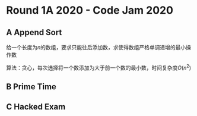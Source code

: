 # Round 1A 2020 - Code Jam 2020

## A Append Sort

给一个长度为$n$的数组，要求只能往后添加数，求使得数组严格单调递增的最小操作数

算法：贪心，每次选择将一个数添加为大于前一个数的最小数，时间复杂度$O(n^2)$

## B Prime Time

## C Hacked Exam

